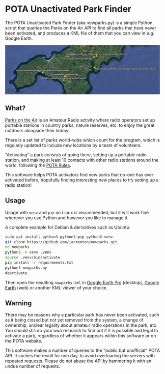 # POTA Unactivated Park Finder

The POTA Unactivated Park Finder (aka newparks.py) is a simple Python script that queries the Parks on the Air API to
find all parks that have never been activated, and produces a KML file of them that you can view in e.g. Google Earth.

![Google Earth screenshot showing the output KML](docs/googleearth.png)

## What?

[Parks on the Air](https://parksontheair.com/) is an Amateur Radio activity where radio operators set up portable
stations in country parks, nature reserves, etc. to enjoy the great outdoors alongside their hobby.

There is a set list of parks world-wide which count for the program, which is regularly updated to include new locations
by a team of volunteers.

"Activating" a park consists of going there, setting up a portable radio station, and making at least 10 contacts with
other radio stations around the world, following the [POTA Rules](https://docs.pota.app/docs/rules.html).

This software helps POTA activators find new parks that no-one has ever activated before, hopefully finding interesting
new places to try setting up a radio station!

## Usage

Usage with `venv` and `pip` on Linux is recommended, but it will work fine wherever you use Python and however you like
to manage it.

A complete example for Debian & derivatives such as Ubuntu:

```bash
sudo apt install python3 python3-pip python3-venv
git clone https://github.com/ianrenton/newparks.git
cd newparks
python3 -m venv .venv
source .venv/bin/activate
pip install -r requirements.txt
python3 newparks.py
deactivate
```

Then open the resulting `newparks.kml`
in [Google Earth Pro](https://www.google.com/intl/en_uk/earth/about/versions/#download-pro) (desktop),
[Google Earth](https://earth.google.com/web/) (web) or another KML viewer of your choice.

## Warning

There may be reasons why a particular park has never been activated, such as it being closed but not yet removed from
the system, a change of ownership, unclear legality about amateur radio operations in the park, etc. You should still do
your own research to find out if it is possible and legal to activate a park, regardless of whether it appears within
this software or on the POTA website.

This software makes a number of queries to the "public but unofficial" POTA API. It caches the result for one day, to
avoid overloading the servers with repeated requests. Please do not abuse the API by hammering it with an undue number
of requests.